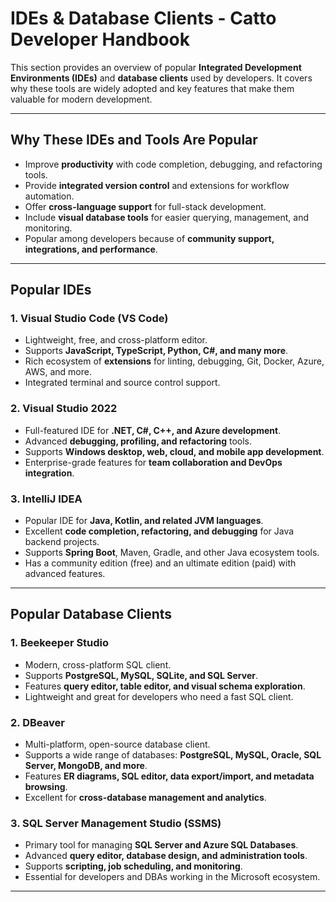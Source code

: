# IDEs & Database Clients - Catto Developer Handbook

This section provides an overview of popular **Integrated Development Environments (IDEs)** and **database clients** used by developers. It covers why these tools are widely adopted and key features that make them valuable for modern development.

---

## Why These IDEs and Tools Are Popular

- Improve **productivity** with code completion, debugging, and refactoring tools.  
- Provide **integrated version control** and extensions for workflow automation.  
- Offer **cross-language support** for full-stack development.  
- Include **visual database tools** for easier querying, management, and monitoring.  
- Popular among developers because of **community support, integrations, and performance**.

---

## Popular IDEs

### 1. **Visual Studio Code (VS Code)**
- Lightweight, free, and cross-platform editor.  
- Supports **JavaScript, TypeScript, Python, C#, and many more**.  
- Rich ecosystem of **extensions** for linting, debugging, Git, Docker, Azure, AWS, and more.  
- Integrated terminal and source control support.  

### 2. **Visual Studio 2022**
- Full-featured IDE for **.NET, C#, C++, and Azure development**.  
- Advanced **debugging, profiling, and refactoring** tools.  
- Supports **Windows desktop, web, cloud, and mobile app development**.  
- Enterprise-grade features for **team collaboration and DevOps integration**.  

### 3. **IntelliJ IDEA**
- Popular IDE for **Java, Kotlin, and related JVM languages**.  
- Excellent **code completion, refactoring, and debugging** for Java backend projects.  
- Supports **Spring Boot**, Maven, Gradle, and other Java ecosystem tools.  
- Has a community edition (free) and an ultimate edition (paid) with advanced features.  

---

## Popular Database Clients

### 1. **Beekeeper Studio**
- Modern, cross-platform SQL client.  
- Supports **PostgreSQL, MySQL, SQLite, and SQL Server**.  
- Features **query editor, table editor, and visual schema exploration**.  
- Lightweight and great for developers who need a fast SQL client.  

### 2. **DBeaver**
- Multi-platform, open-source database client.  
- Supports a wide range of databases: **PostgreSQL, MySQL, Oracle, SQL Server, MongoDB, and more**.  
- Features **ER diagrams, SQL editor, data export/import, and metadata browsing**.  
- Excellent for **cross-database management and analytics**.  

### 3. **SQL Server Management Studio (SSMS)**
- Primary tool for managing **SQL Server and Azure SQL Databases**.  
- Advanced **query editor, database design, and administration tools**.  
- Supports **scripting, job scheduling, and monitoring**.  
- Essential for developers and DBAs working in the Microsoft ecosystem.  

---

